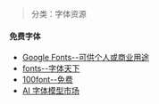 > 分类：字体资源

#### 免费字体
- [Google Fonts--可供个人或商业用途](https://fonts.google.com/)
- [fonts--字体天下](https://www.fonts.net.cn/)
- [100font--免费](https://www.100font.com/)
- [AI 字体模型市场](https://www.ai.zitijia.com/list/1)